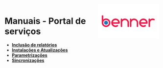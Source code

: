 <img align="right" src="src/images/benner_rgb.png" />

# Manuais - Portal de serviços

* **[Inclusão de relatórios](InclusaoDeRelatorios/readme.md)**
* **[Instalações e Atualizações](InstalacoesAtualizacoes/readme.md)**
* **[Parametrizações](Parametrizacoes/readme.md)**
* **[Sincronizações](Sincronizações/readme.md)**